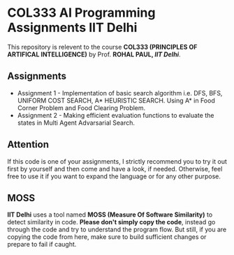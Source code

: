 # COL333 AI Programming Assignments IIT Delhi
This repository is relevent to the course **COL333 (PRINCIPLES OF ARTIFICAL INTELLIGENCE)** by Prof. **ROHAL PAUL, *IIT Delhi***.

## Assignments
- Assignment 1 - Implementation of basic search algorithm i.e. DFS, BFS, UNIFORM COST SEARCH, A* HEURISTIC SEARCH. Using A* in Food Corner Problem and Food Clearing Problem.
- Assignment 2 - Making efficient evaluation functions to evaluate the states in Multi Agent Advarsarial Search.

## Attention
If this code is one of your assignments, I strictly recommend you to try it out first by yourself and then come and have a look, if needed. Otherwise, feel free to use it if you want to expand the language or for any other purpose.

## MOSS
**IIT Delhi** uses a tool named **MOSS (Measure Of Software Similarity)** to detect similarity in code. **Please don't simply copy the code**, instead go through the code and try to understand the program flow. But still, if you are copying the code from here, make sure to build sufficient changes or prepare to fail if caught.
